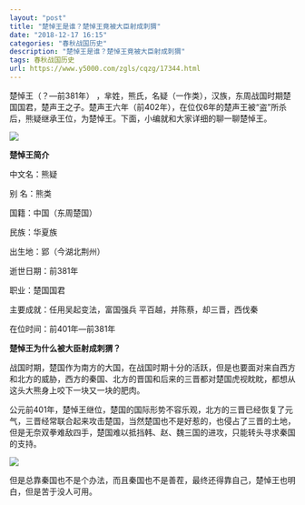 ```yaml
---
layout: "post"
title: "楚悼王是谁？楚悼王竟被大臣射成刺猬"
date: "2018-12-17 16:15"
categories: "春秋战国历史"
description: "楚悼王是谁？楚悼王竟被大臣射成刺猬"
tags: 春秋战国历史
url: https://www.y5000.com/zgls/cqzg/17344.html
---
```






楚悼王（？—前381年）
，芈姓，熊氏，名疑（一作类），汉族，东周战国时期楚国国君，楚声王之子。楚声王六年（前402年），在位仅6年的楚声王被“盗”所杀后，熊疑继承王位，为楚悼王。下面，小编就和大家详细的聊一聊楚悼王。

![](https://img.y5000.com/uploads/allimg/170317/6-1F31G02A5507.jpg)

**楚悼王简介**

中文名：熊疑

别 名：熊类

国籍：中国（东周楚国）

民族：华夏族

出生地：郢（今湖北荆州）

逝世日期：前381年

职业：楚国国君

主要成就：任用吴起变法，富国强兵 平百越，并陈蔡，却三晋，西伐秦

在位时间：前401年—前381年

**楚悼王为什么被大臣射成刺猬？**

战国时期，楚国作为南方的大国，在战国时期十分的活跃，但是也要面对来自西方和北方的威胁，西方的秦国、北方的晋国和后来的三晋都对楚国虎视眈眈，都想从这头大熊身上咬下一块又一块的肥肉。

公元前401年，楚悼王继位，楚国的国际形势不容乐观，北方的三晋已经恢复了元气，三晋经常联合起来攻击楚国，当然楚国也不是好惹的，也侵占了三晋的土地，但是无奈双拳难敌四手，楚国难以抵挡韩、赵、魏三国的进攻，只能转头寻求秦国的支持。

![](https://img.y5000.com/uploads/allimg/170317/1032364537-0.jpg)

但是总靠秦国也不是个办法，而且秦国也不是善茬，最终还得靠自己，楚悼王也明白，但是苦于没人可用。
